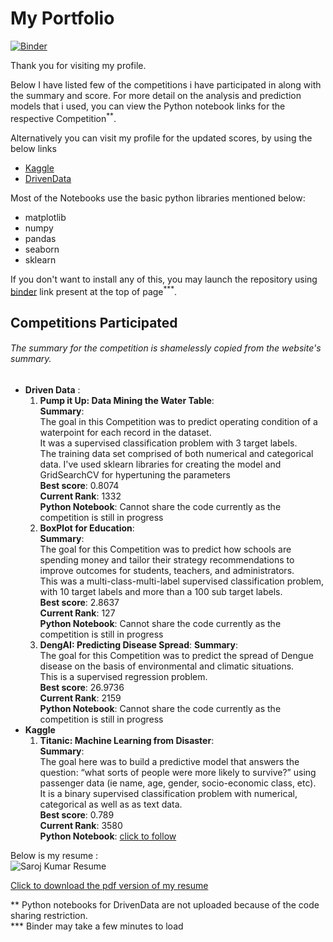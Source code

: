 # My Portfolio
[![Binder](https://mybinder.org/badge_logo.svg)](https://mybinder.org/v2/gh/Saroj-kr/Portfolio/master)   

Thank you for visiting my profile.

Below I have listed few of the competitions i have participated in along with the summary and score.
For more detail on the analysis and prediction models that i used, you can view the Python notebook links for the respective Competition<sup>**</sup>.  

Alternatively you can visit my profile for the updated scores, by using the below links
* [Kaggle](https://www.kaggle.com/sarojkr)
* [DrivenData](https://www.drivendata.org/users/Saroj)

Most of the Notebooks use the basic python libraries mentioned below:
* matplotlib
* numpy
* pandas
* seaborn
* sklearn

If you don't want to install any of this, you may launch the repository using [binder](https://mybinder.org/) link present at the top of page<sup>***</sup>.

## Competitions Participated 
###### The summary for the competition is shamelessly copied from the website's summary.

* **Driven Data** :
  1. **Pump it Up: Data Mining the Water Table**:  
  **Summary**:  
  The goal in this Competition was to predict operating condition of a waterpoint for each record in the dataset.   
  It was a supervised classification problem with 3 target labels.   
  The training data set comprised of both numerical and categorical data. I've used sklearn libraries for creating the model and GridSearchCV for hypertuning the parameters  
  **Best score**: 0.8074  
  **Current Rank**: 1332  
  **Python Notebook**: Cannot share the code currently as the competition is still in progress  
  1. **BoxPlot for Education**:  
  **Summary**:  
  The goal for this Competition was to predict how schools are spending money and tailor their strategy recommendations to improve outcomes for students, teachers, and administrators.  
  This was a multi-class-multi-label supervised classification problem, with 10 target labels and more than a 100 sub target labels.   
  **Best score**: 2.8637  
  **Current Rank**: 127  
  **Python Notebook**: Cannot share the code currently as the competition is still in progress  
  1. **DengAI: Predicting Disease Spread**:
  **Summary**:  
  The goal for this Competition was to predict the spread of Dengue disease on the basis of environmental and climatic situations.  
  This is a supervised regression problem.  
  **Best score**: 26.9736  
  **Current Rank**: 2159  
  **Python Notebook**: Cannot share the code currently as the competition is still in progress  
* **Kaggle**
  1. **Titanic: Machine Learning from Disaster**:  
   **Summary**:  
   The goal here was to build a predictive model that answers the question: “what sorts of people were more likely to survive?” using passenger data (ie name, age, gender, socio-economic class, etc).   
   It is a binary supervised classification problem with numerical, categorical as well as as text data.   
   **Best score**: 0.789  
   **Current Rank**: 3580  
   **Python Notebook**: [click to follow](https://www.kaggle.com/sarojkr/titanic-dataset-eda-and-prediction-models)

Below is my resume :  
![Saroj Kumar Resume](https://st6cwg.by.files.1drv.com/y4mOAo_U1ZVMH8BlizCgHn7up_iGmb2j-TZ7hrq2LOQt1lEj7MNYa8d0eZlQ8-smW2KQFj8qJIDrjSCP-5kVY4pXDm3jX6qt581tT979YbkRGKHSvOgsZka_BhNyQW8k9ur9kW0VrnXyKc0iOFJcSVg_JKsYxzFJo3rtekSWQvY653u7dneA83acAUuPD1hd2VdnVGmglHT7vA0-8KpI1QYPQ?width=1654&height=2339&cropmode=none "Saroj Kumar Resume")

[Click to download the pdf version of my resume](https://1drv.ms/b/s!AiqsARXxZ2F6iy2ViKAKjQn8oIiq?e=y5TDiu)  

** Python notebooks for DrivenData are not uploaded because of the code sharing restriction.  
*** Binder may take a few minutes to load
